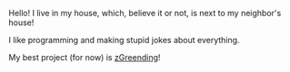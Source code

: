 Hello! I live in my house, which, believe it or not, is next to my neighbor's house!

I like programming and making stupid jokes about everything.

My best project (for now) is <a href=https://github.com/DisableGraphics/zGreending>zGreending</a>!



<!---
DisableGraphics/DisableGraphics is a ✨ special ✨ repository because its `README.md` (this file) appears on your GitHub profile.
You can click the Preview link to take a look at your changes.
--->

